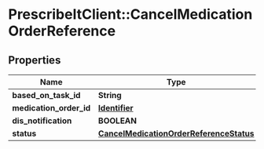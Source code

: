 # PrescribeItClient::CancelMedicationOrderReference

## Properties
Name | Type | Description | Notes
------------ | ------------- | ------------- | -------------
**based_on_task_id** | **String** |  | 
**medication_order_id** | [**Identifier**](Identifier.md) |  | 
**dis_notification** | **BOOLEAN** |  | [optional] 
**status** | [**CancelMedicationOrderReferenceStatus**](CancelMedicationOrderReferenceStatus.md) |  | 

